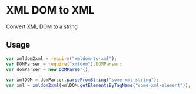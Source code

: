 # XML DOM to XML

Convert XML DOM to a string

## Usage

```javascript
var xmldom2xml = require("xmldom-to-xml");
var DOMParser = require("xmldom").DOMParser;
var domParser = new DOMParser();

var xmlDOM = domParser.parseFromString("some-xml-string");
var xml = xmldom2xml(xmlDOM.getElementsByTagName("some-xml-element"));
```
